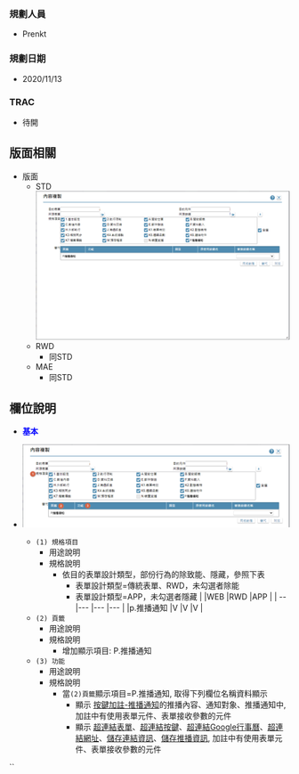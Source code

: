 ### <div id="user">規劃人員</div>
* Prenkt

### <div id="updatedate">規劃日期</div>
* 2020/11/13

### <div id="trac">TRAC</div>
* 待開 

## <div id="layout">版面相關</div>
* 版面
    * STD</br>
        ![pic][image_copybtnannotation]
    * RWD
        * 同STD
    * MAE</br>
        * 同STD

## <div id="object-desc">欄位說明</div>
* <p id="fieldbreak1" style="color:blue;font-weight:bold">基本</p>

* ![pic][image_copybtnannotation_Block1]
    * `(1) 規格項目`
        * 用途說明
        * 規格說明
            * 依目的表單設計類型，部份行為的除致能、隱藏，參照下表
                * 表單設計類型=傳統表單、RWD，未勾選者除能
                * 表單設計類型=APP，未勾選者隱藏
                |    |WEB |RWD |APP |
                | -- |--- |--- |--- |
                |p.推播通知  |V |V |V |
    * `(2) 頁籤`
        * 用途說明
        * 規格說明
            * 增加顯示項目: P.推播通知
    * `(3) 功能`
        * 用途說明
        * 規格說明
            * 當`(2)頁籤`顯示項目=P.推播通知, 取得下列欄位名稱資料顯示
                * 顯示 [按鍵加註-推播通知][link_MAENotice]的推播內容、通知對象、推播通知中, 加註中有使用表單元件、表單接收參數的元件
                * 顯示 [超連結表單][link_linkform]、[超連結按鍵][link_linkbutton]、[超連結Google行事曆][link_linkgooglecalendar]、[超連結網址][link_linkurl]、[儲存連結資訊][link_savelinkinfo]、[儲存推播資訊][link_savenoticeinfo], 加註中有使用表單元件、表單接收參數的元件

<!-- 圖片 -->
[image_copybtnannotation]:attachment/CopyButtonAnnotationForm.png
[image_copybtnannotation_Block1]:attachment/CopyButtonAnnotationForm-Block1.png

<!-- 超連結 -->
[link_fieldbreak1]:#fieldbreak1 "欄位說明/基本區塊"

[link_MAENotice]:BAMAENotice.md "按鍵加註-推播通知"
[link_linkform]:MAENotice-Link-Form.md "連結內容_超連結表單"
[link_linkbutton]:MAENotice-Link-Button.md "連結內容_超連結按鍵"
[link_linkgooglecalendar]:MAENotice-Link-GoogleCalendar.md "連結內容_超連結Google行事曆"
[link_linkurl]:MAENotice-Link-URL.md "連結內容_超連結網址"
[link_savelinkinfo]:BAMAENotice.md#MAENotice-SaveLinkInfo.md "儲存連結資訊"
[link_savenoticeinfo]:BAMAENotice.md#MAENotice-SaveNoticeInfo.md "儲存推播資訊"
``